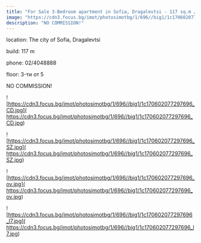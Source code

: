 ```yaml
---
title: "For Sale 3-Bedroom apartment in Sofia, Dragalevtsi - 117 sq.m / 203154 EUR :: imot.bg AdVERTISEMENT"
image: "https://cdn3.focus.bg/imot/photosimotbg/1/696//big1/1c170602077297696_kH.jpg"
description: "NO COMMISSION!"
---
```


location: The city of Sofia, Dragalevtsi

build: 117 m

phone: 02/4048888

floor: 3-ти от 5

NO COMMISSION!


![https://cdn3.focus.bg/imot/photosimotbg/1/696//big1/1c170602077297696_CD.jpg]( https://cdn3.focus.bg/imot/photosimotbg/1/696//big1/1c170602077297696_CD.jpg)


![https://cdn3.focus.bg/imot/photosimotbg/1/696//big1/1c170602077297696_SZ.jpg]( https://cdn3.focus.bg/imot/photosimotbg/1/696//big1/1c170602077297696_SZ.jpg)


![https://cdn3.focus.bg/imot/photosimotbg/1/696//big1/1c170602077297696_ov.jpg]( https://cdn3.focus.bg/imot/photosimotbg/1/696//big1/1c170602077297696_ov.jpg)


![https://cdn3.focus.bg/imot/photosimotbg/1/696//big1/1c170602077297696_l7.jpg]( https://cdn3.focus.bg/imot/photosimotbg/1/696//big1/1c170602077297696_l7.jpg)


